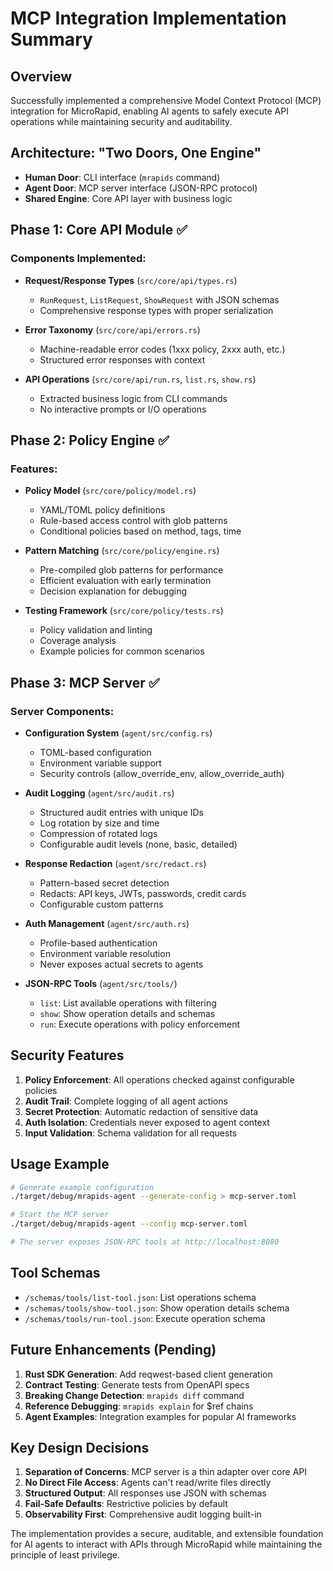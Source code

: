 # MCP Integration Implementation Summary

## Overview
Successfully implemented a comprehensive Model Context Protocol (MCP) integration for MicroRapid, enabling AI agents to safely execute API operations while maintaining security and auditability.

## Architecture: "Two Doors, One Engine"
- **Human Door**: CLI interface (`mrapids` command)
- **Agent Door**: MCP server interface (JSON-RPC protocol)
- **Shared Engine**: Core API layer with business logic

## Phase 1: Core API Module ✅
### Components Implemented:
- **Request/Response Types** (`src/core/api/types.rs`)
  - `RunRequest`, `ListRequest`, `ShowRequest` with JSON schemas
  - Comprehensive response types with proper serialization
  
- **Error Taxonomy** (`src/core/api/errors.rs`)
  - Machine-readable error codes (1xxx policy, 2xxx auth, etc.)
  - Structured error responses with context
  
- **API Operations** (`src/core/api/run.rs`, `list.rs`, `show.rs`)
  - Extracted business logic from CLI commands
  - No interactive prompts or I/O operations

## Phase 2: Policy Engine ✅
### Features:
- **Policy Model** (`src/core/policy/model.rs`)
  - YAML/TOML policy definitions
  - Rule-based access control with glob patterns
  - Conditional policies based on method, tags, time
  
- **Pattern Matching** (`src/core/policy/engine.rs`)
  - Pre-compiled glob patterns for performance
  - Efficient evaluation with early termination
  - Decision explanation for debugging
  
- **Testing Framework** (`src/core/policy/tests.rs`)
  - Policy validation and linting
  - Coverage analysis
  - Example policies for common scenarios

## Phase 3: MCP Server ✅
### Server Components:
- **Configuration System** (`agent/src/config.rs`)
  - TOML-based configuration
  - Environment variable support
  - Security controls (allow_override_env, allow_override_auth)
  
- **Audit Logging** (`agent/src/audit.rs`)
  - Structured audit entries with unique IDs
  - Log rotation by size and time
  - Compression of rotated logs
  - Configurable audit levels (none, basic, detailed)
  
- **Response Redaction** (`agent/src/redact.rs`)
  - Pattern-based secret detection
  - Redacts: API keys, JWTs, passwords, credit cards
  - Configurable custom patterns
  
- **Auth Management** (`agent/src/auth.rs`)
  - Profile-based authentication
  - Environment variable resolution
  - Never exposes actual secrets to agents
  
- **JSON-RPC Tools** (`agent/src/tools/`)
  - `list`: List available operations with filtering
  - `show`: Show operation details and schemas
  - `run`: Execute operations with policy enforcement

## Security Features
1. **Policy Enforcement**: All operations checked against configurable policies
2. **Audit Trail**: Complete logging of all agent actions
3. **Secret Protection**: Automatic redaction of sensitive data
4. **Auth Isolation**: Credentials never exposed to agent context
5. **Input Validation**: Schema validation for all requests

## Usage Example
```bash
# Generate example configuration
./target/debug/mrapids-agent --generate-config > mcp-server.toml

# Start the MCP server
./target/debug/mrapids-agent --config mcp-server.toml

# The server exposes JSON-RPC tools at http://localhost:8080
```

## Tool Schemas
- `/schemas/tools/list-tool.json`: List operations schema
- `/schemas/tools/show-tool.json`: Show operation details schema  
- `/schemas/tools/run-tool.json`: Execute operation schema

## Future Enhancements (Pending)
1. **Rust SDK Generation**: Add reqwest-based client generation
2. **Contract Testing**: Generate tests from OpenAPI specs
3. **Breaking Change Detection**: `mrapids diff` command
4. **Reference Debugging**: `mrapids explain` for $ref chains
5. **Agent Examples**: Integration examples for popular AI frameworks

## Key Design Decisions
1. **Separation of Concerns**: MCP server is a thin adapter over core API
2. **No Direct File Access**: Agents can't read/write files directly
3. **Structured Output**: All responses use JSON with schemas
4. **Fail-Safe Defaults**: Restrictive policies by default
5. **Observability First**: Comprehensive audit logging built-in

The implementation provides a secure, auditable, and extensible foundation for AI agents to interact with APIs through MicroRapid while maintaining the principle of least privilege.